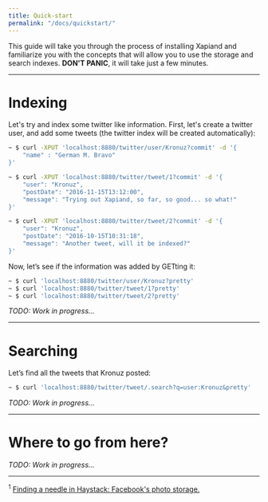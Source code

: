 ```yaml
---
title: Quick-start
permalink: "/docs/quickstart/"
---
```


This guide will take you through the process of installing Xapiand and
familiarize you with the concepts that will allow you to use the storage and
search indexes. **DON'T PANIC**, it will take just a few minutes.

---

# Indexing

Let's try and index some twitter like information. First, let's create a
twitter user, and add some tweets (the twitter index will be created
automatically):

```sh
~ $ curl -XPUT 'localhost:8880/twitter/user/Kronuz?commit' -d '{
	"name" : "German M. Bravo"
}'

~ $ curl -XPUT 'localhost:8880/twitter/tweet/1?commit' -d '{
    "user": "Kronuz",
    "postDate": "2016-11-15T13:12:00",
    "message": "Trying out Xapiand, so far, so good... so what!"
}'

~ $ curl -XPUT 'localhost:8880/twitter/tweet/2?commit' -d '{
    "user": "Kronuz",
    "postDate": "2016-10-15T10:31:18",
    "message": "Another tweet, will it be indexed?"
}'
```

Now, let’s see if the information was added by GETting it:

```sh
~ $ curl 'localhost:8880/twitter/user/Kronuz?pretty'
~ $ curl 'localhost:8880/twitter/tweet/1?pretty'
~ $ curl 'localhost:8880/twitter/tweet/2?pretty'
```

*TODO: Work in progress...*

---

# Searching

Let’s find all the tweets that Kronuz posted:

```sh
~ $ curl 'localhost:8880/twitter/tweet/.search?q=user:Kronuz&pretty'
```

*TODO: Work in progress...*

---

# Where to go from here?

*TODO: Work in progress...*

---

<sup><a id="footnote-1">1</a></sup> [Finding a needle in Haystack: Facebook's photo storage.](https://www.usenix.org/legacy/event/osdi10/tech/full_papers/Beaver.pdf)
